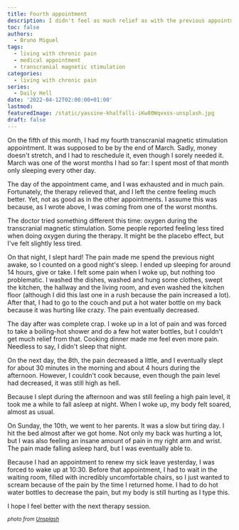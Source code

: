 ```yaml
---
title: Fourth appointment
description: I didn't feel as much relief as with the previous appointments this time
toc: false
authors:
  - Bruno Miguel
tags:
  - living with chronic pain
  - medical appointment
  - transcranial magnetic stimulation
categories:
  - living with chronic pain
series:
  - Daily Hell
date: '2022-04-12T02:00:00+01:00'
lastmod:
featuredImage: /static/yassine-khalfalli-iKw80Wqvxss-unsplash.jpg
draft: false
---
```


On the fifth of this month, I had my fourth transcranial magnetic stimulation appointment. It was supposed to be by the end of March. Sadly, money doesn't stretch, and I had to reschedule it, even though I sorely needed it. March was one of the worst months I had so far: I spent most of that month only sleeping every other day.

The day of the appointment came, and I was exhausted and in much pain. Fortunately, the therapy relieved that, and I left the centre feeling much better. Yet, not as good as in the other appointments. I assume this was because, as I wrote above, I was coming from one of the worst months.

The doctor tried something different this time: oxygen during the transcranial magnetic stimulation. Some people reported feeling less tired when doing oxygen during the therapy. It might be the placebo effect, but I've felt slightly less tired.

On that night, I slept hard! The pain made me spend the previous night awake, so I counted on a good night's sleep. I ended up sleeping for around 14 hours, give or take. I felt some pain when I woke up, but nothing too problematic. I washed the dishes, washed and hung some clothes, swept the kitchen, the hallway and the living room, and even washed the kitchen floor (although I did this last one in a rush because the pain increased a lot). After that, I had to go to the couch and put a hot water bottle on my back because it was hurting like crazy. The pain eventually decreased.

The day after was complete crap. I woke up in a lot of pain and was forced to take a boiling-hot shower and do a few hot water bottles, but I couldn't get much relief from that. Cooking dinner made me feel even more pain. Needless to say, I didn't sleep that night.

On the next day, the 8th, the pain decreased a little, and I eventually slept for about 30 minutes in the morning and about 4 hours during the afternoon. However, I couldn't cook because, even though the pain level had decreased, it was still high as hell.

Because I slept during the afternoon and was still feeling a high pain level, it took me a while to fall asleep at night. When I woke up, my body felt soared, almost as usual.

On Sunday, the 10th, we went to her parents. It was a slow but tiring day. I hit the bed almost after we got home. Not only my back was hurting a lot, but I was also feeling an insane amount of pain in my right arm and wrist. The pain made falling asleep hard, but I was eventually able to.

Because I had an appointment to renew my sick leave yesterday, I was forced to wake up at 10:30. Before that appointment, I had to wait in the waiting room, filled with incredibly uncomfortable chairs, so I just wanted to scream because of the pain by the time I returned home. I had to do hot water bottles to decrease the pain, but my body is still hurting as I type this.

I hope I feel better with the next therapy session.

<small>_photo from [Unsplash](https://unsplash.com/photos/iKw80Wqvxss)_</small>
